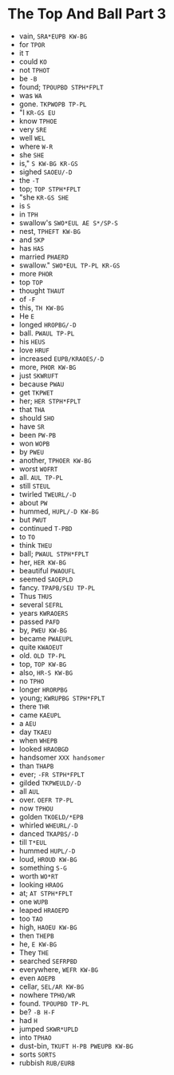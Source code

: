 # The Top And Ball Part 3

* vain, `SRA*EUPB KW-BG`
* for `TPOR`
* it `T`
* could `KO`
* not `TPHOT`
* be `-B`
* found; `TPOUPBD STPH*FPLT`
* was `WA`
* gone. `TKPWOPB TP-PL`
* "I `KR-GS EU`
* know `TPHOE`
* very `SRE`
* well `WEL`
* where `W-R`
* she `SHE`
* is," `S KW-BG KR-GS`
* sighed `SAOEU/-D`
* the `-T`
* top; `TOP STPH*FPLT`
* "she `KR-GS SHE`
* is `S`
* in `TPH`
* swallow's `SWO*EUL AE S*/SP-S`
* nest, `TPHEFT KW-BG`
* and `SKP`
* has `HAS`
* married `PHAERD`
* swallow." `SWO*EUL TP-PL KR-GS`
* more `PHOR`
* top `TOP`
* thought `THAUT`
* of `-F`
* this, `TH KW-BG`
* He `E`
* longed `HROPBG/-D`
* ball. `PWAUL TP-PL`
* his `HEUS`
* love `HRUF`
* increased `EUPB/KRAOES/-D`
* more, `PHOR KW-BG`
* just `SKWRUFT`
* because `PWAU`
* get `TKPWET`
* her; `HER STPH*FPLT`
* that `THA`
* should `SHO`
* have `SR`
* been `PW-PB`
* won `WOPB`
* by `PWEU`
* another, `TPHOER KW-BG`
* worst `WOFRT`
* all. `AUL TP-PL`
* still `STEUL`
* twirled `TWEURL/-D`
* about `PW`
* hummed, `HUPL/-D KW-BG`
* but `PWUT`
* continued `T-PBD`
* to `TO`
* think `THEU`
* ball; `PWAUL STPH*FPLT`
* her, `HER KW-BG`
* beautiful `PWAOUFL`
* seemed `SAOEPLD`
* fancy. `TPAPB/SEU TP-PL`
* Thus `THUS`
* several `SEFRL`
* years `KWRAOERS`
* passed `PAFD`
* by, `PWEU KW-BG`
* became `PWAEUPL`
* quite `KWAOEUT`
* old. `OLD TP-PL`
* top, `TOP KW-BG`
* also, `HR-S KW-BG`
* no `TPHO`
* longer `HRORPBG`
* young; `KWRUPBG STPH*FPLT`
* there `THR`
* came `KAEUPL`
* a `AEU`
* day `TKAEU`
* when `WHEPB`
* looked `HRAOBGD`
* handsomer `XXX handsomer`
* than `THAPB`
* ever; `-FR STPH*FPLT`
* gilded `TKPWEULD/-D`
* all `AUL`
* over. `OEFR TP-PL`
* now `TPHOU`
* golden `TKOELD/*EPB`
* whirled `WHEURL/-D`
* danced `TKAPBS/-D`
* till `T*EUL`
* hummed `HUPL/-D`
* loud, `HROUD KW-BG`
* something `S-G`
* worth `WO*RT`
* looking `HRAOG`
* at; `AT STPH*FPLT`
* one `WUPB`
* leaped `HRAOEPD`
* too `TAO`
* high, `HAOEU KW-BG`
* then `THEPB`
* he, `E KW-BG`
* They `THE`
* searched `SEFRPBD`
* everywhere, `WEFR KW-BG`
* even `AOEPB`
* cellar, `SEL/AR KW-BG`
* nowhere `TPHO/WR`
* found. `TPOUPBD TP-PL`
* be? `-B H-F`
* had `H`
* jumped `SKWR*UPLD`
* into `TPHAO`
* dust-bin, `TKUFT H-PB PWEUPB KW-BG`
* sorts `SORTS`
* rubbish `RUB/EURB`
